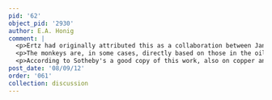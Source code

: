 ```yaml
---
pid: '62'
object_pid: '2930'
author: E.A. Honig
comment: |
  <p>Ertz had originally attributed this as a collaboration between Jan the Elder and Jan the Younger. </p>
  <p>The monkeys are, in some cases, directly based on those in the oil sketches, #s 583 & 584a. THere are numerous further versions of this picture; one may soon be hanging in the Rubenshuis. </p>
  <p>According to Sotheby's a good copy of this work, also on copper and probably by Jan Brueghel the Younger, was sold by them on December 12, 1984, lot 177.</p>
post_date: '08/09/12'
order: '061'
collection: discussion
---
```

